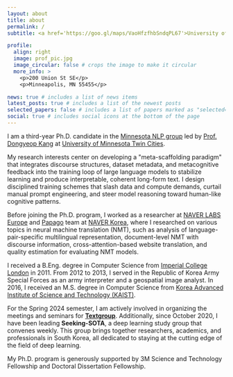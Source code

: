 ```yaml
---
layout: about
title: about
permalink: /
subtitle: <a href='https://goo.gl/maps/VaoHfzfhbSndqPL67'>University of Minnesota Twin Cities, Minneapolis, Minnesota, USA</a>

profile:
  align: right
  image: prof_pic.jpg
  image_circular: false # crops the image to make it circular
  more_info: >
    <p>200 Union St SE</p>
    <p>Minneapolis, MN 55455</p>

news: true # includes a list of news items
latest_posts: true # includes a list of the newest posts
selected_papers: false # includes a list of papers marked as "selected={true}"
social: true # includes social icons at the bottom of the page
---
```


I am a third-year Ph.D. candidate in the [Minnesota NLP group](https://minnesotanlp.github.io/index.html) led by [Prof. Dongyeop Kang](https://dykang.github.io/) at [University of Minnesota Twin Cities](https://twin-cities.umn.edu/).

My research interests center on developing a "meta-scaffolding paradigm" that integrates discourse structures, dataset metadata, and metacognitive feedback into the training loop of large language models to stabilize learning and produce interpretable, coherent long-form text. I design disciplined training schemes that slash data and compute demands, curtail manual prompt engineering, and steer model reasoning toward human-like cognitive patterns.

Before joining the Ph.D. program, I worked as a researcher at [NAVER LABS Europe](https://europe.naverlabs.com/) and [Papago](https://papago.naver.com/) team at [NAVER Korea](https://naver.com/), where I researched on various topics in neural machine translation (NMT), such as analysis of language-pair-specific multilingual representation, document-level NMT with discourse information, cross-attention-based website translation, and quality estimation for evaluating NMT models.

I received a B.Eng. degree in Computer Science from [Imperial College London](https://www.imperial.ac.uk/) in 2011.
From 2012 to 2013, I served in the Republic of Korea Army Special Forces as an army interpreter and a geospatial image analyst.
In 2016, I received an M.S. degree in Computer Science from [Korea Advanced Institute of Science and Technology (KAIST)](https://www.kaist.ac.kr/en/).

For the Spring 2024 semester, I am actively involved in organizing the meetings and seminars for **[Textgroup](https://www.youtube.com/@textgroup)**. Additionally, since October 2020, I have been leading **Seeking-SOTA**, a deep learning study group that convenes weekly. This group brings together researchers, academics, and professionals in South Korea, all dedicated to staying at the cutting edge of the field of deep learning.

My Ph.D. program is generously supported by 3M Science and Technology Fellowship and Doctoral Dissertation Fellowship.